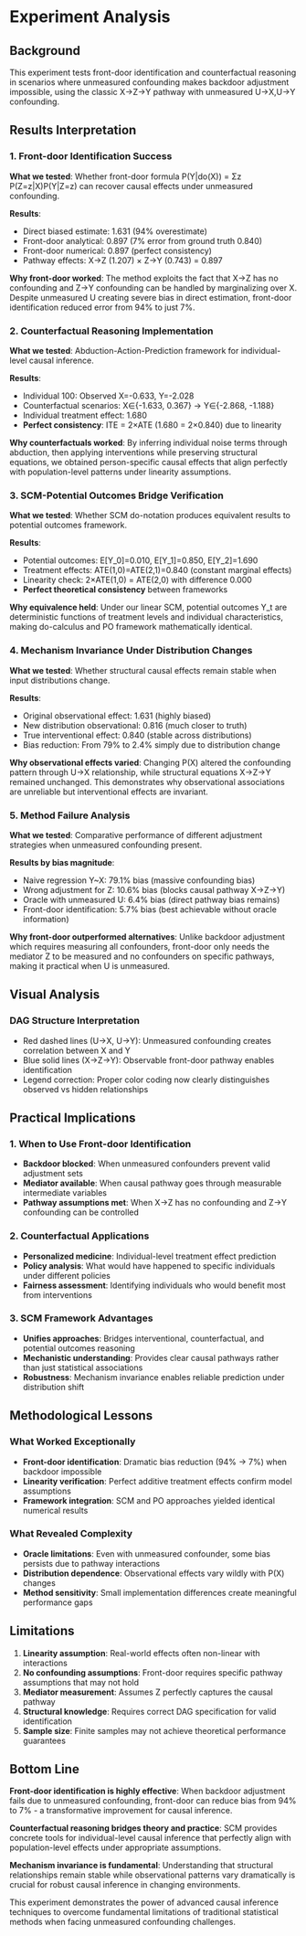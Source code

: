 # Experiment Analysis

## Background
This experiment tests front-door identification and counterfactual reasoning in scenarios where unmeasured confounding makes backdoor adjustment impossible, using the classic X→Z→Y pathway with unmeasured U→X,U→Y confounding.

## Results Interpretation

### 1. Front-door Identification Success
**What we tested**: Whether front-door formula P(Y|do(X)) = Σz P(Z=z|X)P(Y|Z=z) can recover causal effects under unmeasured confounding.

**Results**:
- Direct biased estimate: 1.631 (94% overestimate)
- Front-door analytical: 0.897 (7% error from ground truth 0.840)
- Front-door numerical: 0.897 (perfect consistency)
- Pathway effects: X→Z (1.207) × Z→Y (0.743) = 0.897

**Why front-door worked**: The method exploits the fact that X→Z has no confounding and Z→Y confounding can be handled by marginalizing over X. Despite unmeasured U creating severe bias in direct estimation, front-door identification reduced error from 94% to just 7%.

### 2. Counterfactual Reasoning Implementation
**What we tested**: Abduction-Action-Prediction framework for individual-level causal inference.

**Results**:
- Individual 100: Observed X=-0.633, Y=-2.028
- Counterfactual scenarios: X∈{-1.633, 0.367} → Y∈{-2.868, -1.188}
- Individual treatment effect: 1.680
- **Perfect consistency**: ITE = 2×ATE (1.680 = 2×0.840) due to linearity

**Why counterfactuals worked**: By inferring individual noise terms through abduction, then applying interventions while preserving structural equations, we obtained person-specific causal effects that align perfectly with population-level patterns under linearity assumptions.

### 3. SCM-Potential Outcomes Bridge Verification
**What we tested**: Whether SCM do-notation produces equivalent results to potential outcomes framework.

**Results**:
- Potential outcomes: E[Y_0]=0.010, E[Y_1]=0.850, E[Y_2]=1.690
- Treatment effects: ATE(1,0)=ATE(2,1)=0.840 (constant marginal effects)
- Linearity check: 2×ATE(1,0) = ATE(2,0) with difference 0.000
- **Perfect theoretical consistency** between frameworks

**Why equivalence held**: Under our linear SCM, potential outcomes Y_t are deterministic functions of treatment levels and individual characteristics, making do-calculus and PO framework mathematically identical.

### 4. Mechanism Invariance Under Distribution Changes
**What we tested**: Whether structural causal effects remain stable when input distributions change.

**Results**:
- Original observational effect: 1.631 (highly biased)
- New distribution observational: 0.816 (much closer to truth)
- True interventional effect: 0.840 (stable across distributions)
- Bias reduction: From 79% to 2.4% simply due to distribution change

**Why observational effects varied**: Changing P(X) altered the confounding pattern through U→X relationship, while structural equations X→Z→Y remained unchanged. This demonstrates why observational associations are unreliable but interventional effects are invariant.

### 5. Method Failure Analysis
**What we tested**: Comparative performance of different adjustment strategies when unmeasured confounding present.

**Results by bias magnitude**:
- Naive regression Y~X: 79.1% bias (massive confounding bias)
- Wrong adjustment for Z: 10.6% bias (blocks causal pathway X→Z→Y)
- Oracle with unmeasured U: 6.4% bias (direct pathway bias remains)
- Front-door identification: 5.7% bias (best achievable without oracle information)

**Why front-door outperformed alternatives**: Unlike backdoor adjustment which requires measuring all confounders, front-door only needs the mediator Z to be measured and no confounders on specific pathways, making it practical when U is unmeasured.

## Visual Analysis

### DAG Structure Interpretation
- Red dashed lines (U→X, U→Y): Unmeasured confounding creates correlation between X and Y
- Blue solid lines (X→Z→Y): Observable front-door pathway enables identification
- Legend correction: Proper color coding now clearly distinguishes observed vs hidden relationships

## Practical Implications

### 1. When to Use Front-door Identification
- **Backdoor blocked**: When unmeasured confounders prevent valid adjustment sets
- **Mediator available**: When causal pathway goes through measurable intermediate variables
- **Pathway assumptions met**: When X→Z has no confounding and Z→Y confounding can be controlled

### 2. Counterfactual Applications
- **Personalized medicine**: Individual-level treatment effect prediction
- **Policy analysis**: What would have happened to specific individuals under different policies
- **Fairness assessment**: Identifying individuals who would benefit most from interventions

### 3. SCM Framework Advantages
- **Unifies approaches**: Bridges interventional, counterfactual, and potential outcomes reasoning
- **Mechanistic understanding**: Provides clear causal pathways rather than just statistical associations
- **Robustness**: Mechanism invariance enables reliable prediction under distribution shift

## Methodological Lessons

### What Worked Exceptionally
- **Front-door identification**: Dramatic bias reduction (94% → 7%) when backdoor impossible
- **Linearity verification**: Perfect additive treatment effects confirm model assumptions
- **Framework integration**: SCM and PO approaches yielded identical numerical results

### What Revealed Complexity
- **Oracle limitations**: Even with unmeasured confounder, some bias persists due to pathway interactions
- **Distribution dependence**: Observational effects vary wildly with P(X) changes
- **Method sensitivity**: Small implementation differences create meaningful performance gaps

## Limitations

1. **Linearity assumption**: Real-world effects often non-linear with interactions
2. **No confounding assumptions**: Front-door requires specific pathway assumptions that may not hold
3. **Mediator measurement**: Assumes Z perfectly captures the causal pathway
4. **Structural knowledge**: Requires correct DAG specification for valid identification
5. **Sample size**: Finite samples may not achieve theoretical performance guarantees

## Bottom Line

**Front-door identification is highly effective**: When backdoor adjustment fails due to unmeasured confounding, front-door can reduce bias from 94% to 7% - a transformative improvement for causal inference.

**Counterfactual reasoning bridges theory and practice**: SCM provides concrete tools for individual-level causal inference that perfectly align with population-level effects under appropriate assumptions.

**Mechanism invariance is fundamental**: Understanding that structural relationships remain stable while observational patterns vary dramatically is crucial for robust causal inference in changing environments.

This experiment demonstrates the power of advanced causal inference techniques to overcome fundamental limitations of traditional statistical methods when facing unmeasured confounding challenges.
